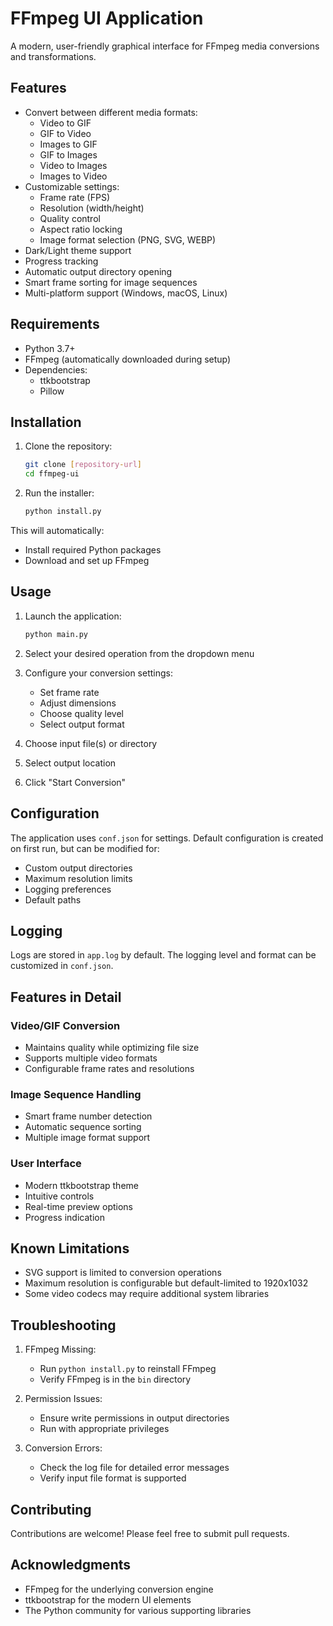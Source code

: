 # FFmpeg UI Application

A modern, user-friendly graphical interface for FFmpeg media conversions and transformations.

## Features

- Convert between different media formats:
  - Video to GIF
  - GIF to Video
  - Images to GIF
  - GIF to Images
  - Video to Images
  - Images to Video
- Customizable settings:
  - Frame rate (FPS)
  - Resolution (width/height)
  - Quality control
  - Aspect ratio locking
  - Image format selection (PNG, SVG, WEBP)
- Dark/Light theme support
- Progress tracking
- Automatic output directory opening
- Smart frame sorting for image sequences
- Multi-platform support (Windows, macOS, Linux)

## Requirements

- Python 3.7+
- FFmpeg (automatically downloaded during setup)
- Dependencies:
  - ttkbootstrap
  - Pillow

## Installation

1. Clone the repository:

   ```bash
   git clone [repository-url]
   cd ffmpeg-ui
   ```

2. Run the installer:

   ```bash
   python install.py
   ```

This will automatically:

- Install required Python packages
- Download and set up FFmpeg

## Usage

1. Launch the application:

   ```bash
   python main.py
   ```

2. Select your desired operation from the dropdown menu

3. Configure your conversion settings:
   - Set frame rate
   - Adjust dimensions
   - Choose quality level
   - Select output format
4. Choose input file(s) or directory
5. Select output location
6. Click "Start Conversion"

## Configuration

The application uses `conf.json` for settings. Default configuration is created on first run, but can be modified for:

- Custom output directories
- Maximum resolution limits
- Logging preferences
- Default paths

## Logging

Logs are stored in `app.log` by default. The logging level and format can be customized in `conf.json`.

## Features in Detail

### Video/GIF Conversion

- Maintains quality while optimizing file size
- Supports multiple video formats
- Configurable frame rates and resolutions

### Image Sequence Handling

- Smart frame number detection
- Automatic sequence sorting
- Multiple image format support

### User Interface

- Modern ttkbootstrap theme
- Intuitive controls
- Real-time preview options
- Progress indication

## Known Limitations

- SVG support is limited to conversion operations
- Maximum resolution is configurable but default-limited to 1920x1032
- Some video codecs may require additional system libraries

## Troubleshooting

1. FFmpeg Missing:
   - Run `python install.py` to reinstall FFmpeg
   - Verify FFmpeg is in the `bin` directory

2. Permission Issues:
   - Ensure write permissions in output directories
   - Run with appropriate privileges

3. Conversion Errors:
   - Check the log file for detailed error messages
   - Verify input file format is supported

## Contributing

Contributions are welcome! Please feel free to submit pull requests.

## Acknowledgments

- FFmpeg for the underlying conversion engine
- ttkbootstrap for the modern UI elements
- The Python community for various supporting libraries
